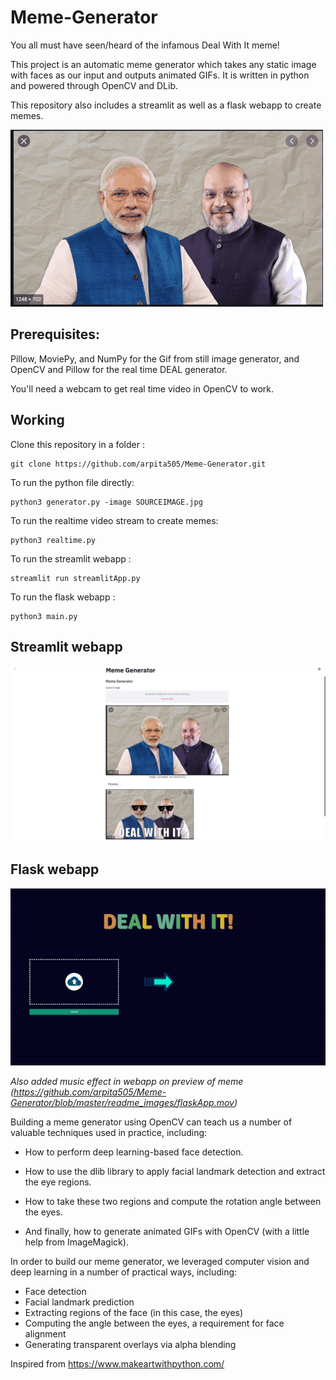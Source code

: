 # Meme-Generator

You all must have seen/heard of the infamous Deal With It meme!

This project is an automatic meme generator which takes any static image with faces as our input and outputs animated GIFs. It is written in python and powered through OpenCV and DLib.

This repository also includes a streamlit as well as a flask webapp to create memes.

![DEAL WITH IT](https://github.com/arpita505/Meme-Generator/blob/master/static/uploads/downloaded_gif.gif?raw=true)

## Prerequisites:

Pillow, MoviePy, and NumPy for the Gif from still image generator, and OpenCV and Pillow for the real time DEAL generator.

You'll need a webcam to get real time video in OpenCV to work.

## Working
    
Clone this repository in a folder :
    
    git clone https://github.com/arpita505/Meme-Generator.git
    
To run the python file directly:

    python3 generator.py -image SOURCEIMAGE.jpg 
    
To run the realtime video stream to create memes:

    python3 realtime.py
    
To run the streamlit webapp :

    streamlit run streamlitApp.py
    
To run the flask webapp :

    python3 main.py
  
## Streamlit webapp

<img src="https://github.com/arpita505/Meme-Generator/blob/master/readme_images/webapp2.png" width="800"> 
 
## Flask webapp

![DEAL WITH IT](https://github.com/arpita505/Meme-Generator/blob/master/readme_images/flaskgif.gif?raw=true)

*Also added music effect in webapp on preview of meme (https://github.com/arpita505/Meme-Generator/blob/master/readme_images/flaskApp.mov)* 

Building a meme generator using OpenCV can teach us a number of valuable techniques used in practice, including:

  - How to perform deep learning-based face detection.

  - How to use the dlib library to apply facial landmark detection and extract the eye regions.

  - How to take these two regions and compute the rotation angle between the eyes.

  - And finally, how to generate animated GIFs with OpenCV (with a little help from ImageMagick).


In order to build our meme generator, we leveraged computer vision and deep learning in a number of practical ways, including:
- Face detection
- Facial landmark prediction
- Extracting regions of the face (in this case, the eyes)
- Computing the angle between the eyes, a requirement for face alignment
- Generating transparent overlays via alpha blending 

Inspired from https://www.makeartwithpython.com/
